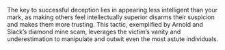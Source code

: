 The key to successful deception lies in appearing less intelligent than your mark, as making others feel intellectually superior disarms their suspicion and makes them more trusting. This tactic, exemplified by Arnold and Slack’s diamond mine scam, leverages the victim’s vanity and underestimation to manipulate and outwit even the most astute individuals.
